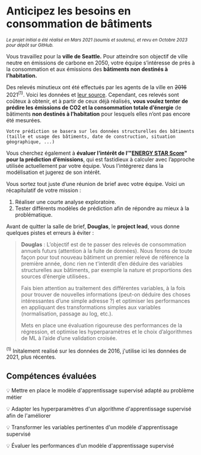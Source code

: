 # Anticipez les besoins en consommation de bâtiments

<sub>*Le projet initial a été réalisé en Mars 2021 (soumis et soutenu), et revu en Octobre 2023 pour dépôt sur GitHub.*</sub>

Vous travaillez pour la **ville de Seattle.** Pour atteindre son objectif de ville neutre en émissions de carbone en 2050, votre équipe s’intéresse de près à la consommation et aux émissions des **bâtiments non destinés à l’habitation.**

Des relevés minutieux ont été effectués par les agents de la ville en ~~2016~~ 2021<sup>(1)</sup>. Voici les données et [leur source](https://data.seattle.gov/Community/2021-Building-Energy-Benchmarking/bfsh-nrm6). Cependant, ces relevés sont coûteux à obtenir, et à partir de ceux déjà réalisés, **vous voulez tenter de prédire les émissions de CO2 et la consommation totale d’énergie** de bâtiments **non destinés à l’habitation** pour lesquels elles n’ont pas encore été mesurées.

`
Votre prédiction se basera sur les données structurelles des bâtiments (taille et usage des bâtiments, date de construction, situation géographique, ...)
`

Vous cherchez également à **évaluer l’intérêt de l’"[ENERGY STAR Score](https://www.energystar.gov/buildings/facility-owners-and-managers/existing-buildings/use-portfolio-manager/interpret-your-results/what)" pour la prédiction d’émissions**, qui est fastidieux à calculer avec l’approche utilisée actuellement par votre équipe. Vous l'intégrerez dans la modélisation et jugerez de son intérêt.

Vous sortez tout juste d’une réunion de brief avec votre équipe. Voici un récapitulatif de votre mission :
1. Réaliser une courte analyse exploratoire.
2. Tester différents modèles de prédiction afin de répondre au mieux à la problématique.

Avant de quitter la salle de brief, **Douglas**, le **project lead**, vous donne quelques pistes et erreurs à éviter :
> **Douglas** : L’objectif est de te passer des relevés de consommation annuels futurs (attention à la fuite de données). Nous ferons de toute façon pour tout nouveau bâtiment un premier relevé de référence la première année, donc rien ne t'interdit d’en déduire des variables structurelles aux bâtiments, par exemple la nature et proportions des sources d’énergie utilisées.. 
> 
> Fais bien attention au traitement des différentes variables, à la fois pour trouver de nouvelles informations (peut-on déduire des choses intéressantes d’une simple adresse ?) et optimiser les performances en appliquant des transformations simples aux variables (normalisation, passage au log, etc.).
> 
> Mets en place une évaluation rigoureuse des performances de la régression, et optimise les hyperparamètres et le choix d’algorithmes de ML à l’aide d’une validation croisée.

<sup>(1)</sup> Initalement realisé sur les données de 2016, j'utilise ici les données de 2021, plus récentes.

## Compétences évaluées

:bulb: Mettre en place le modèle d'apprentissage supervisé adapté au problème métier

:bulb: Adapter les hyperparamètres d'un algorithme d'apprentissage supervisé afin de l'améliorer

:bulb: Transformer les variables pertinentes d'un modèle d'apprentissage supervisé

:bulb: Évaluer les performances d’un modèle d'apprentissage supervisé
